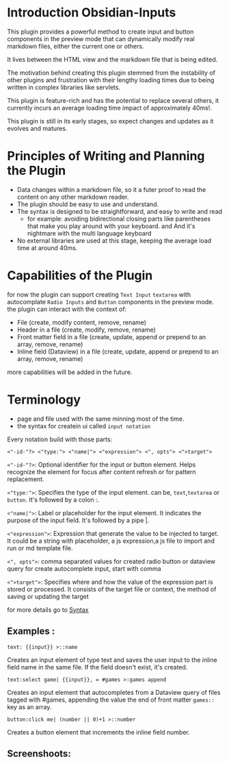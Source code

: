 # Introduction Obsidian-Inputs

This plugin provides a powerful method to create input and button components in the preview mode that can dynamically modify real markdown files, either the current one or others.

It lives between the HTML view and the markdown file that is being edited.

The motivation behind creating this plugin stemmed from the instability of other plugins and frustration with their lengthy loading times due to being written in complex libraries like servlets.

This plugin is feature-rich and has the potential to replace several others, it currently incurs an average loading time impact of approximately 40ms!.

This plugin is still in its early stages, so expect changes and updates as it evolves and matures.

# Principles of Writing and Planning the Plugin

- Data changes within a markdown file, so it a futer proof to read the content on any other markdown reader.
- The plugin should be easy to use and understand.
- The syntax is designed to be straightforward, and easy to write and read
  - for example: avoiding bidirectional closing parts like parentheses that make you play around with your keyboard. and And it's nightmare with the multi language keyboard
- No external libraries are used at this stage, keeping the average load time at around 40ms.

# Capabilities of the Plugin

for now the plugin can support creating `Text Input` `textarea` with autocomplate `Radio Inputs` and `Button` components in the preview mode.
the plugin can interact with the context of:
- File (create, modify content, remove, rename)
- Header in a file (create, modify, remove, rename)
- Front matter field in a file (create, update, append or prepend to an array, remove, rename)
- Inline field (Dataview) in a file (create, update, append or prepend to an array, remove, rename)

more capabilities will be added in the future.


# Terminology
- page and file used with the same minning most of the time.
- the syntax for createin ui called `input notation`

Every notation build with those parts:

`<"-id-"?> <"type:"> <"name|"> <"expression"> <", opts"> <">target">`

`<"-id-"?>`: Optional identifier for the input or button element. Helps recognize the element for focus after content refresh or for pattern replacement.

`<"type:">`: Specifies the type of the input element. can be, `text`,`textarea` or `button`. It's followed by a colon :.

`<"name|">`: Label or placeholder for the input element. It indicates the purpose of the input field. It's followed by a pipe |.

`<"expression">`: Expression that generate the value to be injected to target. It could be a string with placeholder, a js expression,a js file to import and run or md template file.

`<", opts">`: comma separated values for created radio button or dataview query for  create autocomplete input, start with comma     

`<">target">`: Specifies where and how the value of the expression part is stored or processed. It consists of the target file or context, the method of saving or updating the target

for more details go to  [Syntax]()
## Examples : 

`text: {{input}} >::name`  

Creates an input element of type text and saves the user input to the inline field name in the same file. If the field doesn't exist, it's created.

`text:select game| {{input}}, = #games >:games append`

Creates an input element that autocompletes from a Dataview query of files tagged with #games, appending the value the end of front matter `games::` key as an array.

`button:click me| (number || 0)+1 >::number`

Creates a button element that increments the inline field number.

## Screenshoots:
